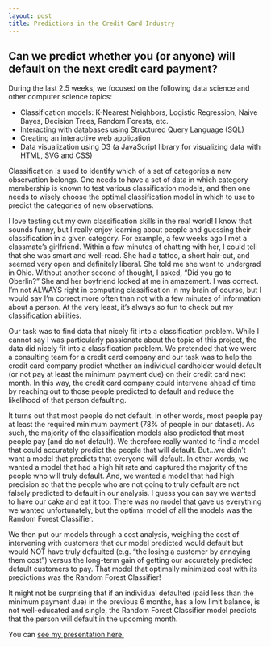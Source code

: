 ```yaml
---
layout: post
title: Predictions in the Credit Card Industry
---
```


##  Can we predict whether you (or anyone) will default on the next credit card payment? 

During the last 2.5 weeks, we focused on the following data science and other computer science topics:  
* Classification models: K-Nearest Neighbors, Logistic Regression, Naive Bayes, Decision Trees, Random Forests, etc.  
* Interacting with databases using Structured Query Language (SQL)   
* Creating an interactive web application    
* Data visualization using D3 (a JavaScript library for visualizing data with HTML, SVG and CSS)  

Classification is used to identify which of a set of categories a new observation belongs. One needs to have a set of data in which category membership is known to test various classification models, and then one needs to wisely choose the optimal classification model in which to use to predict the categories of new observations.

I love testing out my own classification skills in the real world! I know that sounds funny, but I really enjoy learning about people and guessing their classification in a given category.  For example, a few weeks ago I met a classmate’s girlfriend. Within a few minutes of chatting with her, I could tell that she was smart and well-read. She had a tattoo, a short hair-cut, and seemed very open and definitely liberal. She told me she went to undergrad in Ohio. Without another second of thought, I asked, “Did you go to Oberlin?” She and her boyfriend looked at me in amazement. I was correct. I’m not ALWAYS right in computing classification in my brain of course, but I would say I’m correct more often than not with a few minutes of information about a person. At the very least, it’s always so fun to check out my classification abilities.

Our task was to find data that nicely fit into a classification problem. While I cannot say I was particularly passionate about the topic of this project, the data did nicely fit into a classification problem. We pretended that we were a consulting team for a credit card company and our task was to help the credit card company predict whether an individual cardholder would default (or not pay at least the minimum payment due) on their credit card next month. In this way, the credit card company could intervene ahead of time by reaching out to those people predicted to default and reduce the likelihood of that person defaulting.

It turns out that most people do not default. In other words, most people pay at least the required minimum payment (78% of people in our dataset). As such, the majority of the classification models also predicted that most people pay (and do not default). We therefore really wanted to find a model that could accurately predict the people that will default. But…we didn’t want a model that predicts that everyone will default. In other words, we wanted a model that had a high hit rate and captured the majority of the people who will truly default. And, we wanted a model that had high precision so that the people who are not going to truly default are not falsely predicted to default in our analysis. I guess you can say we wanted to have our cake and eat it too.  There was no model that gave us everything we wanted unfortunately, but the optimal model of all the models was the Random Forest Classifier.

We then put our models through a cost analysis, weighing the cost of intervening with customers that our model predicted would default but would NOT have truly defaulted  (e.g. “the losing a customer by annoying them cost”) versus the long-term gain of getting our accurately predicted default customers to pay. That model that optimally minimized cost with its predictions was the Random Forest Classifier!  

It might not be surprising that if an individual defaulted (paid less than the minimum payment due) in the previous 6 months, has a low limit balance, is not well-educated and single, the Random Forest Classifier model predicts that the person will default in the upcoming month. 


You can [see my presentation here.]({{Becca18,github.io}}/images/CreditCard.pdf)




